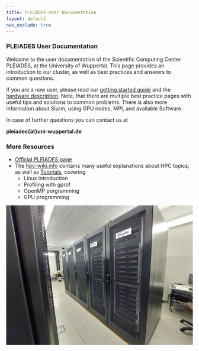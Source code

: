 ```yaml
---
title: PLEIADES User Documentation
layout: default
nav_exclude: true
---
```


### PLEIADES User Documentation
Welcome to the user documentation of the Scientific Computing Center PLEIADES, at the University of Wuppertal.
This page provides an introduction to our cluster, as well as best practices and answers to common questions.

If you are a new user, please read our [getting started guide](gettingstarted) and the [hardware description](hardware).
Note, that there are multiple best practice pages with useful tips and solutions to common problems.
There is also more information about Slurm, using GPU nodes, MPI, and available Software.

In case of further questions you can contact us at

**pleiades{at}uni-wuppertal.de**

### More Resources
  - [Official PLEIADES page](http://pleiades.uni-wuppertal.de/)
  - The [hpc-wiki.info](https://hpc-wiki.info/) contains many useful explanations about HPC topics, as well as [Tutorials](https://hpc-wiki.info/hpc/Category:Tutorials), covering
    - Linux introduction
    - Profiling with gprof
    - OpenMP porgramming
    - GPU programming

![The PLEIADES Cluster](assets/img/cluster.jpg)

